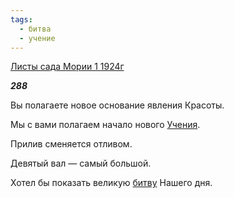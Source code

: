 ```yaml
---
tags:
  - битва
  - учение
---
```

[Листы сада Мории 1 1924г](https://127.0.0.1:4002/agni/1924)

___288___

Вы полагаете новое основание явления Красоты.   

Мы с вами полагаем начало нового [Учения](../../../tags/#учение).   

Прилив сменяется отливом.   

Девятый вал — самый большой.   

Хотел бы показать великую [битву](../../../tags/#битва) Нашего дня.   

